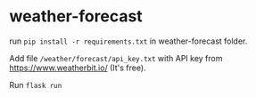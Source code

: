 # weather-forecast

run ```pip install -r requirements.txt``` in weather-forecast folder.

Add file ```/weather/forecast/api_key.txt``` with API key from https://www.weatherbit.io/ (It's free).

Run ```flask run```

